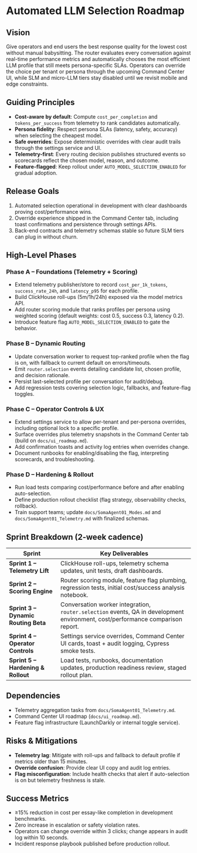 # Automated LLM Selection Roadmap

## Vision
Give operators and end users the best response quality for the lowest cost without manual babysitting. The router evaluates every conversation against real-time performance metrics and automatically chooses the most efficient LLM profile that still meets persona-specific SLAs. Operators can override the choice per tenant or persona through the upcoming Command Center UI, while SLM and micro-LLM tiers stay disabled until we revisit mobile and edge constraints.

## Guiding Principles
- **Cost-aware by default**: Compute `cost_per_completion` and `tokens_per_success` from telemetry to rank candidates automatically.
- **Persona fidelity**: Respect persona SLAs (latency, safety, accuracy) when selecting the cheapest model.
- **Safe overrides**: Expose deterministic overrides with clear audit trails through the settings service and UI.
- **Telemetry-first**: Every routing decision publishes structured events so scorecards reflect the chosen model, reason, and outcome.
- **Feature-flagged**: Keep rollout under `AUTO_MODEL_SELECTION_ENABLED` for gradual adoption.

## Release Goals
1. Automated selection operational in development with clear dashboards proving cost/performance wins.
2. Override experience shipped in the Command Center tab, including toast confirmations and persistence through settings APIs.
3. Back-end contracts and telemetry schemas stable so future SLM tiers can plug in without churn.

## High-Level Phases

### Phase A – Foundations (Telemetry + Scoring)
- Extend telemetry publisher/store to record `cost_per_1k_tokens`, `success_rate_24h`, and `latency_p95` for each profile.
- Build ClickHouse roll-ups (5m/1h/24h) exposed via the model metrics API.
- Add router scoring module that ranks profiles per persona using weighted scoring (default weights: cost 0.5, success 0.3, latency 0.2).
- Introduce feature flag `AUTO_MODEL_SELECTION_ENABLED` to gate the behavior.

### Phase B – Dynamic Routing
- Update conversation worker to request top-ranked profile when the flag is on, with fallback to current default on errors/timeouts.
- Emit `router.selection` events detailing candidate list, chosen profile, and decision rationale.
- Persist last-selected profile per conversation for audit/debug.
- Add regression tests covering selection logic, fallbacks, and feature-flag toggles.

### Phase C – Operator Controls & UX
- Extend settings service to allow per-tenant and per-persona overrides, including optional lock to a specific profile.
- Surface overrides plus telemetry snapshots in the Command Center tab (build on `docs/ui_roadmap.md`).
- Add confirmation toasts and activity log entries when overrides change.
- Document runbooks for enabling/disabling the flag, interpreting scorecards, and troubleshooting.

### Phase D – Hardening & Rollout
- Run load tests comparing cost/performance before and after enabling auto-selection.
- Define production rollout checklist (flag strategy, observability checks, rollback).
- Train support teams; update `docs/SomaAgent01_Modes.md` and `docs/SomaAgent01_Telemetry.md` with finalized schemas.

## Sprint Breakdown (2-week cadence)

| Sprint | Key Deliverables |
| --- | --- |
| **Sprint 1 – Telemetry Lift** | ClickHouse roll-ups, telemetry schema updates, unit tests, draft dashboards. |
| **Sprint 2 – Scoring Engine** | Router scoring module, feature flag plumbing, regression tests, initial cost/success analysis notebook. |
| **Sprint 3 – Dynamic Routing Beta** | Conversation worker integration, `router.selection` events, QA in development environment, cost/performance comparison report. |
| **Sprint 4 – Operator Controls** | Settings service overrides, Command Center UI cards, toast + audit logging, Cypress smoke tests. |
| **Sprint 5 – Hardening & Rollout** | Load tests, runbooks, documentation updates, production readiness review, staged rollout plan. |

## Dependencies
- Telemetry aggregation tasks from `docs/SomaAgent01_Telemetry.md`.
- Command Center UI roadmap (`docs/ui_roadmap.md`).
- Feature flag infrastructure (LaunchDarkly or internal toggle service).

## Risks & Mitigations
- **Telemetry lag**: Mitigate with roll-ups and fallback to default profile if metrics older than 15 minutes.
- **Override confusion**: Provide clear UI copy and audit log entries.
- **Flag misconfiguration**: Include health checks that alert if auto-selection is on but telemetry freshness is stale.

## Success Metrics
- ≥15% reduction in cost per essay-like completion in development benchmarks.
- Zero increase in escalation or safety violation rates.
- Operators can change override within 3 clicks; change appears in audit log within 10 seconds.
- Incident response playbook published before production rollout.

